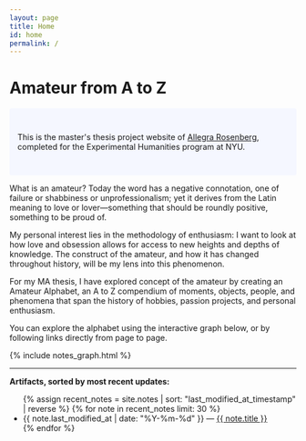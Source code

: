 ```yaml
---
layout: page
title: Home
id: home
permalink: /
---
```


# Amateur from A to Z 

<p style="padding: 3em 1em; background: #f5f7ff; border-radius: 4px;">
This is the master's thesis project website of <a href="http://allegrarosenberg.com">Allegra Rosenberg</a>, completed for the Experimental Humanities program at NYU. </p>

<div class="intro">

  <p>What is an amateur? Today the word has a negative connotation, one of failure or shabbiness or unprofessionalism; yet it derives from the Latin meaning to love or lover—something that should be roundly positive, something to be proud of. </p>


<p>My personal interest lies in the methodology of enthusiasm: I want to look at how love and obsession allows for access to new heights and depths of knowledge. The construct of the amateur, and how it has changed throughout history, will be my lens into this phenomenon. </p>

<p>For my MA thesis, I have explored concept of the amateur by creating an Amateur Alphabet,  an A to Z compendium of moments, objects, people, and phenomena that span the history of hobbies, passion projects, and personal enthusiasm.</p>

<p>You can explore the alphabet using the interactive graph below, or by following links directly from page to page.</p>


  </div>


{% include notes_graph.html %}

<hr>




<strong>Artifacts, sorted by most recent updates:</strong>

<ul>
  {% assign recent_notes = site.notes | sort: "last_modified_at_timestamp" | reverse %}
  {% for note in recent_notes limit: 30 %}
    <li>
      {{ note.last_modified_at | date: "%Y-%m-%d" }} — <a class="internal-link" href="{{ note.url }}">{{ note.title }}</a>
    </li>
  {% endfor %}
</ul>

<style>
  .wrapper {
    max-width: 46em;
  }
</style>
